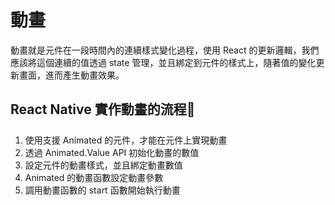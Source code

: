 # 動畫

動畫就是元件在一段時間內的連續樣式變化過程，使用 React 的更新邏輯，我們應該將這個連續的值透過 state 管理，並且綁定到元件的樣式上，隨著值的變化更新畫面，進而產生動畫效果。

## React Native 實作動畫的流程

1. 使用支援 Animated 的元件，才能在元件上實現動畫
2. 透過 Animated.Value API 初始化動畫的數值
3. 設定元件的動畫樣式，並且綁定動畫數值
4. Animated 的動畫函數設定動畫參數
5. 調用動畫函數的 start 函數開始執行動畫
